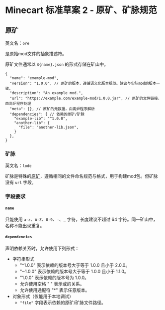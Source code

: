 # Minecart 标准草案 2 - 原矿、矿脉规范

## 原矿

英文名：`ore`

是原始mod文件的抽象描述符。

原矿文件通常以 `${name}.json` 的形式存储在矿山中。

```json5
{
  "name": "example-mod",
  "version": "1.0.0", // 原矿的版本，遵循语义化版本规范。建议与实际mod的版本一致。
  "description": "An example mod.",
  "url": "https://example.com/example-mod/1.0.0.jar", // 原矿的文件链接，由高炉程序处理
  "meta": {}, // 原矿的元数据，由高炉程序解析
  "dependencies": { // 依赖的原矿/矿脉
    "example-lib": "^1.0.0",
    "another-lib": {
      "file": "another-lib.json",
    }
  },
}
```

### 矿脉

英文名：`lode`

矿脉是特殊的[原矿](#原矿)，遵循相同的文件命名规范与格式，用于构建mod包。但矿脉没有 `url` 字段。

### 字段要求

#### `name`

只能使用 `a-z`、`A-Z`、`0-9`、`-`、`_` 字符，长度建议不超过 64 字符。同一矿山中，名称不能出现重复。

#### `dependencies`

声明依赖关系时，允许使用下列形式：

- 字符串形式
  - "^1.0.0" 表示依赖的版本号大于等于 1.0.0 且小于 2.0.0。
  - "~1.0.0" 表示依赖的版本号大于等于 1.0.0 且小于 1.1.0。
  - "1.0.0" 表示依赖的版本号为 1.0.0。
  - 允许使用空格 " " 表示或的关系。
  - 允许使用通配符 "*" 表示任意版本。
- 对象形式（仅能用于本地调试）
  - `"file"` 字段表示依赖的原矿/矿脉文件路径。
